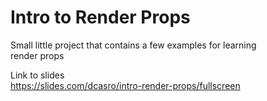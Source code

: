 # Intro to Render Props

Small little project that contains a few examples for learning  
render props  

Link to slides  
https://slides.com/dcasro/intro-render-props/fullscreen
